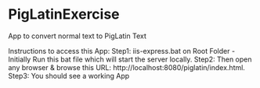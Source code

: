 # PigLatinExercise
App to convert normal text to PigLatin Text

Instructions to access this App:
Step1: iis-express.bat on Root Folder - Initially Run this bat file which will start the server locally.
Step2: Then open any browser & browse this URL: http://localhost:8080/piglatin/index.html.
Step3: You should see a working App
